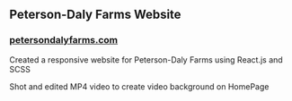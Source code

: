 ## Peterson-Daly Farms Website
### [petersondalyfarms.com](http://petersondalyfarms.com)  
Created a responsive website for Peterson-Daly Farms using React.js and SCSS

Shot and edited MP4 video to create video background on HomePage  
